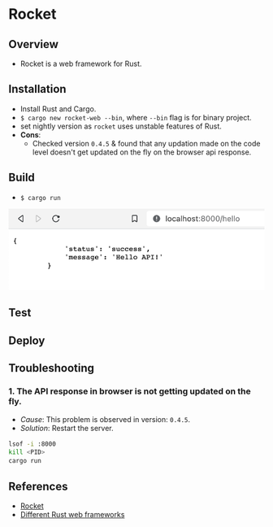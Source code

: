 # Rocket

## Overview

- Rocket is a web framework for Rust.

## Installation

- Install Rust and Cargo.
- `$ cargo new rocket-web --bin`, where `--bin` flag is for binary project.
- set nightly version as `rocket` uses unstable features of Rust.
- **Cons**:
  - Checked version `0.4.5` & found that any updation made on the code level doesn't get updated on the fly on the browser api response.

## Build

- `$ cargo run`

![](../../img/rocket_hello_api.png)

## Test

## Deploy

## Troubleshooting

### 1. The API response in browser is not getting updated on the fly.

- _Cause_: This problem is observed in version: `0.4.5`.
- _Solution_: Restart the server.

```bash
lsof -i :8000
kill <PID>
cargo run
```

## References

- [Rocket](https://rocket.rs/)
- [Different Rust web frameworks](https://yalantis.com/blog/rust-web-frameworks/)
